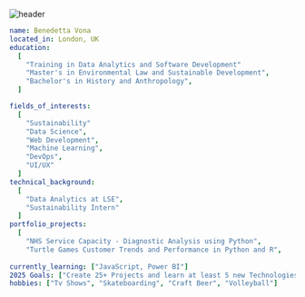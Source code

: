 ![header](https://capsule-render.vercel.app/api?type=venom&height=300&color=0:36669c,100:3ec995&text=Hi%20there!%20I'm%20Benedetta%20-nl-%20and%20this%20is%20my%20Data%20Analyst%20Portfolio&fontColor=B2BEB5&fontSize=21)

```yaml
name: Benedetta Vona
located_in: London, UK
education:
  [
    "Training in Data Analytics and Software Development"
    "Master's in Environmental Law and Sustainable Development",
    "Bachelor's in History and Anthropology",
  ]

fields_of_interests:
  [
    "Sustainability"
    "Data Science",
    "Web Development",
    "Machine Learning",
    "DevOps",
    "UI/UX"
  ]
technical_background:
  [
    "Data Analytics at LSE",
    "Sustainability Intern"
  ]
portfolio_projects:
  [
    "NHS Service Capacity - Diagnostic Analysis using Python",
    "Turtle Games Customer Trends and Performance in Python and R",
  
currently_learning: ["JavaScript, Power BI"]
2025 Goals: ["Create 25+ Projects and learn at least 5 new Technologies."]
hobbies: ["Tv Shows", "Skateboarding", "Craft Beer", "Volleyball"]
```
